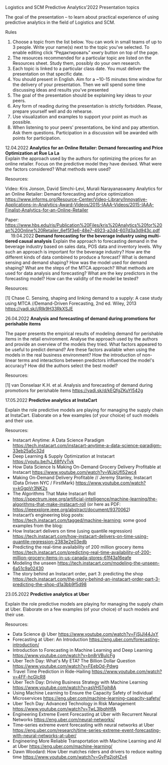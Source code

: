 Logistics and SCM Predictive Analytics’2022
Presentation topics

The goal of the presentation – to learn about practical experience of using predictive analytics in the field of Logistics and SCM.

Rules
 1. Choose a topic from the list below. You can work in small teams of up to 3 people. Write your name(s) next to the topic you've selected.  To enable editing click “Редактировать” книгу button on top of the page.
 2. The resources recommended for a particular topic are listed on the Resources sheet. Study them, possibly do your own research.
 3. Each topic is linked to a particular class date. You must deliver the presentation on that specific date. 
 4. You should present in English. Aim for a ~10-15 minutes time window for the delivery of your presentation. Then we will spend some time discussing ideas and results you’ve presented
 5. The goal of the presentation should be explaining key ideas to your peers. 
 6. Any form of reading during the presentation is strictly forbidden. Please, prepare yourself well and do rehearse. 
 7. Use visualization and examples to support your point as much as possible.
 8. When listening to your peers' presentations, be kind and pay attention. Ask them questions. Participation in a discussion will be awarded with points for participation.

12.04.2022
**Analytics for an Online Retailer: Demand forecasting and Price Optimization at Rue La La**  
Explain the approach used by the authors for optimizing the prices for an online retailer.
Focus on the predictive model they have devised. What were the factors considered? What methods were used?

Resources:

Video: Kris Jonson, David Simchi-Levi, Murali Narayanaswamy Analytics for an Online Retailer: Demand forecasting and price optimization
https://www.informs.org/Resource-Center/Video-Library/Innovative-Applications-in-Analytics-Award-Videos/2015-IAAA-Videos/2015-IAAA-Finalist-Analytics-for-an-Online-Retailer 

Paper: https://www.hbs.edu/ris/Publication%20Files/kris%20Analytics%20for%20an%20Online%20Retailer_6ef5f3e6-48e7-4923-a2d4-607d3a3d943c.pdf
 
19.04.2022
**Demand forecasting for the beverage industry using multi-tiered causal analysis**
Explain the approach to forecasting demand in the beverage industry based on sales data, POS data and inventory levels.
Why such an approach is important for the beverage industry? How are the different kinds of data combined to produce a forecast? What is demand sensing and demand shaping? How was the model used for demand shaping?
What are the steps of the MTCA approach? What methods are used for data analysis and forecasting? What are the key predictors in the forecasting model? How can the validity of the model be tested?

Resources:

[1] Chase C. Sensing, shaping and linking demand to a supply: A case study using MTCA //Demand-Driven Forecasting, 2nd ed. Wiley, 2013
https://yadi.sk/i/RIk9H33RkXSJE

26.04.2022
**Analysis and forecasting of demand during promotions for perishable items**

The paper presents the empirical results of modeling demand for perishable items in the retail environment. Analyse the approach used by the authors and provide an overview of the models they tried.  What factors appeared to be useful to predict demand?  Are these factors available when using the models in the real business environment? How the introduction of non-linear terms and interactions between predictors influenced the model's accuracy? How did the authors select the best model? 

Resources:

[1] van Donselaar K.H. et al. Analysis and forecasting of demand during promotions for perishable items
https://yadi.sk/d/kEQfgZKuYl542g 


17.05.2022
**Predictive analytics at InstaCart**

Explain the role predictive models are playing for managing the supply chain at InstaCart. Elaborate on a few examples (of your choice) of such models and their use. 

Resources:

 - Instacart Anytime: A Data Science Paradigm https://tech.instacart.com/instacart-anytime-a-data-science-paradigm-33eb25a5c32d  
 - Deep Learning & Supply Optimization at Instacart https://youtu.be/hJ_68fVyTvk 
 - How Data Science Is Making On-Demand Grocery Delivery Profitable at Instacart https://www.youtube.com/watch?v=WJpUfI52wc4 
 - Making On-Demand Delivery Profitable // Jeremy Stanley, Instacart (Data Driven NYC / FirstMark) https://www.youtube.com/watch?v=kGgpVr3NK2s 
 - The Algorithms That Make Instacart Roll https://spectrum.ieee.org/artificial-intelligence/machine-learning/the-algorithms-that-make-instacart-roll (or here as PDF: https://ieeexplore.ieee.org/abstract/document/9370062)
 - Instacart’s engineering blog posts: https://tech.instacart.com/tagged/machine-learning; some good examples from the blog:
 - How Instacart delivers on time (using quantile regression) https://tech.instacart.com/how-instacart-delivers-on-time-using-quantile-regression-2383e2e03edb
 - Predicting the real-time availability of 200 million grocery items https://tech.instacart.com/predicting-real-time-availability-of-200-million-grocery-items-in-us-canada-stores-61f43a16eafe
 - Modeling the unseen https://tech.instacart.com/modeling-the-unseen-6a51c9a02430 
 - The story behind an Instacart order, part 3: predicting the shop https://tech.instacart.com/the-story-behind-an-instacart-order-part-3-predicting-the-shop-d1a3bb9f5d98

23.05.2022
**Predictive analytics at Uber**

Explain the role predictive models are playing for managing the supply chain at Uber. Elaborate on a few examples (of your choice) of such models and their use. 

Resources:
 -	Data Science @ Uber https://www.youtube.com/watch?v=FjSjJI44JxY 
 -	Forecasting at Uber: An Introduction https://eng.uber.com/forecasting-introduction/
 -	Introduction to Forecasting in Machine Learning and Deep Learning https://www.youtube.com/watch?v=bn8rVBuIcFg 
 -	Uber Tech Day: What's My ETA? The Billion Dollar Question https://www.youtube.com/watch?v=FEebOd-Pdwg 
 -	Travel Time Prediction in Ride-Hailing https://www.youtube.com/watch?v=4FF-hcGIcR8 
 -	Uber Tech Day: Driving Business Strategy with Machine Learning https://www.youtube.com/watch?v=asVH5Tgih8A 
 -	Using Machine Learning to Ensure the Capacity Safety of Individual Microservices https://eng.uber.com/machine-learning-capacity-safety/ 
 -	Uber Tech Day: Advanced Technology in Risk Management https://www.youtube.com/watch?v=TwL3IbqhHfA 
 -	Engineering Extreme Event Forecasting at Uber with Recurrent Neural Networks https://eng.uber.com/neural-networks/ 
 -	Time-series extreme event forecasting with neural networks at Uber https://eng.uber.com/research/time-series-extreme-event-forecasting-with-neural-networks-at-uber/ 
 -	Engineering More Reliable Transportation with Machine Learning and AI at Uber https://eng.uber.com/machine-learning/ 
 -	Dawn Woodard: How Uber matches riders and drivers to reduce waiting time https://www.youtube.com/watch?v=GyPq2joHZv4 
